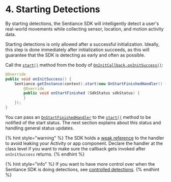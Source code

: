 # 4. Starting Detections

By starting detections, the Sentiance SDK will intelligently detect a user's real-world movements while collecting sensor, location, and motion activity data.

Starting detections is only allowed after a successful initialization. Ideally, this step is done immediately after initialization succeeds, as this will guarantee that the SDK is detecting as early and often as possible.

Call the [`start()`](../../api-reference/android/sentiance.md#start) method from the body of [`OnInitCallback.onInitSuccess()`](../../api-reference/android/oninitcallback/#oninitsuccess):

```java
@Override
public void onInitSuccess() {
    Sentiance.getInstance(context).start(new OnStartFinishedHandler() {
        @Override
        public void onStartFinished (SdkStatus sdkStatus) {
        }
    });
}
```

You can pass an [`OnStartFinishedHandler`](../../api-reference/android/onstartfinishedhandler.md) to the [`start()`](../../api-reference/android/sentiance.md#start) method to be notified of the start status. The next section explains about this status and handling general status updates.

{% hint style="warning" %}
The SDK holds a [weak reference](https://docs.oracle.com/javase/7/docs/api/java/lang/ref/WeakReference.html) to the handler to avoid leaking your Activity or app component. Declare the handler at the class level if you want to make sure the callback gets invoked after `onInitSuccess` returns.
{% endhint %}

{% hint style="info" %}
If you want to have more control over when the Sentiance SDK is doing detections, see [controlled detections](../../appendix/controlled-detections/).
{% endhint %}

